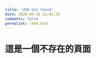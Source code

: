 ```yaml
---
title: '404 not found'
date: 2020-09-26 23:01:35
comments: false
permalink: /404.html
---
```


<!-- markdownlint-disable MD039 MD033 -->

# 這是一個不存在的頁面

<!--
很抱歉，你目前存取的頁面並不存在。

預計將在約 <span id="timeout">5</span> 秒後返回首頁。

如果你很急著想看文章，你可以 **[點這裡](https://hsiangfeng.github.io/)** 返回首頁。

<script>
let countTime = 5;

function count() {

  document.getElementById('timeout').textContent = countTime;
  countTime -= 1;
  if(countTime === 0){
    location.href = 'https://hsiangfeng.github.io/'; // 記得改成自己網址 Url
  }
  setTimeout(() => {
    count();
  }, 1000);
}

count();
</script> -->
